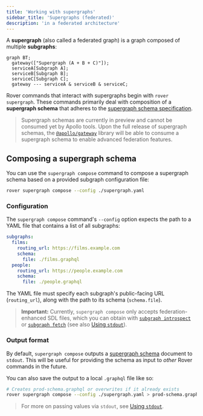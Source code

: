 ```yaml
---
title: 'Working with supergraphs'
sidebar_title: 'Supergraphs (federated)'
description: 'in a federated architecture'
---
```


A **supergraph** (also called a federated graph) is a graph composed of multiple **subgraphs**:

```mermaid
graph BT;
  gateway(["Supergraph (A + B + C)"]);
  serviceA[Subgraph A];
  serviceB[Subgraph B];
  serviceC[Subgraph C];
  gateway --- serviceA & serviceB & serviceC;
```

Rover commands that interact with supergraphs begin with `rover supergraph`. These commands primarily deal with composition of a **supergraph schema** that adheres to the [supergraph schema specification](https://apollo-specs.github.io/core/draft/pre-0).

> Supergraph schemas are currently in preview and cannot be consumed yet by Apollo tools. Upon the full release of supergraph schemas, the [`@apollo/gateway`](https://www.apollographql.com/docs/federation/gateway/) library will be able to consume a supergraph schema to enable advanced federation features.

## Composing a supergraph schema

You can use the `supergraph compose` command to compose a supergraph schema based on a provided subgraph configuration file:

```bash
rover supergraph compose --config ./supergraph.yaml
```

### Configuration

The `supergraph compose` command's `--config` option expects the path to a YAML file that contains a list of all subgraphs:

```yaml
subgraphs:
  films:
    routing_url: https://films.example.com
    schema: 
      file: ./films.graphql
  people:
    routing_url: https://people.example.com
    schema: 
      file: ./people.graphql
```

The YAML file must specify each subgraph's public-facing URL (`routing_url`), along with the path to its schema (`schema.file`).

> **Important:** Currently, `supergraph compose` only accepts federation-enhanced SDL files, which you can obtain with [`subgraph introspect`](./subgraphs#fetching-via-enhanced-introspection) or [`subgraph fetch`](subgraphs/#fetching-from-apollo-studio) (see also [Using `stdout`](./essentials#using-stdout)).

### Output format

By default, `supergraph compose` outputs a [supergraph schema](https://apollo-specs.github.io/core/draft/pre-0) document to `stdout`. This will be useful for providing the schema as input to _other_ Rover commands in the future.

You can also save the output to a local `.graphql` file like so:

```bash
# Creates prod-schema.graphql or overwrites if it already exists
rover supergraph compose --config ./supergraph.yaml > prod-schema.graphql
```

> For more on passing values via `stdout`, see [Using `stdout`](./essentials#using-stdout).
